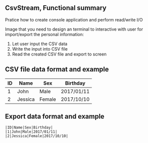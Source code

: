 ## CsvStream, Functional summary
Pratice how to create console application and perform read/write I/O

Image that you need to design an terminal to interactive with user for import/export the personal information:
1. Let user input the CSV data
1. Write the input into CSV file
1. Read the created CSV file and export to screen   

## CSV file data format and example
| ID | Name | Sex | Birthday |
| --- | --- | --- | --- |
| 1 | John | Male | 2017/01/11 |
| 2 | Jessica | Female | 2017/10/10 |

## Export data format and example
```
|ID|Name|Sex|Birthday|
|1|John|Male|2017/01/11|
|2|Jessica|Female|2017/10/10|
```
